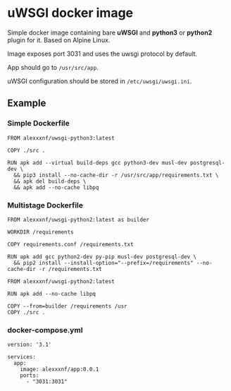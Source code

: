 # uWSGI docker image

Simple docker image containing bare **uWSGI** and **python3** or **python2** plugin for it.
Based on Alpine Linux.

Image exposes port 3031 and uses the uwsgi protocol by default.

App should go to `/usr/src/app`.

uWSGI configuration should be stored in `/etc/uwsgi/uwsgi.ini`.

## Example

### Simple Dockerfile

```
FROM alexxxnf/uwsgi-python3:latest

COPY ./src .

RUN apk add --virtual build-deps gcc python3-dev musl-dev postgresql-dev \
  && pip3 install --no-cache-dir -r /usr/src/app/requirements.txt \
  && apk del build-deps \
  && apk add --no-cache libpq
```

### Multistage Dockerfile

```
FROM alexxxnf/uwsgi-python2:latest as builder

WORKDIR /requirements

COPY requirements.conf /requirements.txt

RUN apk add gcc python2-dev py-pip musl-dev postgresql-dev \
  && pip2 install --install-option="--prefix=/requirements" --no-cache-dir -r /requirements.txt

FROM alexxxnf/uwsgi-python2:latest

RUN apk add --no-cache libpq

COPY --from=builder /requirements /usr
COPY ./src .
```

### docker-compose.yml

```
version: '3.1'

services:
  app:
    image: alexxxnf/app:0.0.1
    ports:
      - "3031:3031"
```
